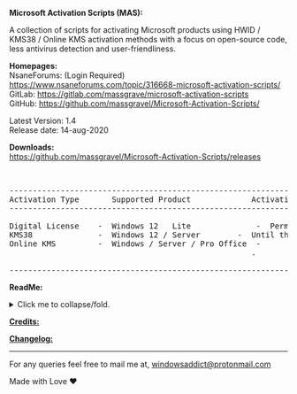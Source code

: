 
   **Microsoft Activation Scripts (MAS):**

   A collection of scripts for activating Microsoft products using HWID / KMS38 / Online KMS activation methods 
   with a focus on open-source code, less antivirus detection and user-friendliness.

   **Homepages:**<br/>
   NsaneForums: (Login Required) https://www.nsaneforums.com/topic/316668-microsoft-activation-scripts/<br/>
   GitLab: https://gitlab.com/massgrave/microsoft-activation-scripts<br/>
   GitHub: https://github.com/massgravel/Microsoft-Activation-Scripts/<br/>
   
   Latest Version: 1.4<br/>
   Release date: 14-aug-2020<br/>

   **Downloads:** <br/>
   https://github.com/massgravel/Microsoft-Activation-Scripts/releases

<br/> 

<pre class="ipsCode prettyprint lang-html prettyprinted"><span class="pln">----------------------------------------------------------------------------------------------
Activation Type       Supported Product             Activation Period
----------------------------------------------------------------------------------------------

Digital License    -  Windows 12   Lite              -  Permanent
KMS38              -  Windows 12 / Server        -  Until the year 2038
Online KMS         -  Windows / Server / Pro Office  -   
                                                    .

----------------------------------------------------------------------------------------------</span></pre>

   **ReadMe:**
   
<p>
<details>
<summary>Click me to collapse/fold.</summary>
<br/> 
<a href="https://github.com/massgravel/Microsoft-Activation-Scripts/raw/master/MAS_1.4/Separate-Files-Version/Activators/HWID-KMS38_Activation/ReadMe_HWID.txt" target="_blank" rel="nofollow noreferrer noopener">Digital License (HWID) Activation</a> <br /> <a href="https://github.com/massgravel/Microsoft-Activation-Scripts/raw/master/MAS_1.4/Separate-Files-Version/Activators/HWID-KMS38_Activation/ReadMe_KMS38.txt" target="_blank">KMS38 Activation</a> <br /> <a href="https://raw.githubusercontent.com/massgravel/Microsoft-Activation-Scripts/master/MAS_1.4/Separate-Files-Version/Extras/KMS38_Protection/ReadMe.txt" target="_blank">KMS38_Protection</a> <br /> <a href="https://raw.githubusercontent.com/massgravel/Microsoft-Activation-Scripts/master/MAS_1.4/Separate-Files-Version/Activators/Online_KMS_Activation/_ReadMe.txt" target="_blank">Online KMS Activation</a> <br /> <a href="https://pastebin.com/raw/7Xyaf15Z" target="_blank">Activation Methods info and faqs</a> <br /> <a href="https://raw.githubusercontent.com/massgravel/Microsoft-Activation-Scripts/master/MAS_1.4/Separate-Files-Version/Extras/Extract_OEM_Folder/ReadMe.txt" target="_blank">$OEM$ Folders (Windows Pre-Activation)</a> <br /> <a href="https://pastebin.com/raw/DeXr99bc" target="_blank">Big Blocks of text in the script</a> <br /> <a href="https://pastebin.com/raw/jduBSazJ" target="_blank" rel="nofollow noreferrer noopener">Download Genuine Installation Media</a>
  </details></p> 

   [**Credits:**](https://raw.githubusercontent.com/massgravel/Microsoft-Activation-Scripts/master/MAS_1.4/Separate-Files-Version/Credits.txt)

   [**Changelog:**](https://pastebin.com/raw/nghFEt3W)

<hr />

For any queries feel free to mail me at, windowsaddict@protonmail.com


Made with Love ❤️
